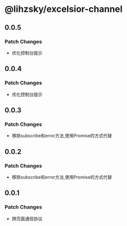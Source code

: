 # @lihzsky/excelsior-channel

## 0.0.5
### Patch Changes

- 优化控制台提示

## 0.0.4
### Patch Changes

- 优化控制台提示

## 0.0.3
### Patch Changes

- 移除subscribe和error方法,使用Promise的方式代替

## 0.0.2
### Patch Changes

- 移除subscribe和error方法,使用Promise的方式代替

## 0.0.1
### Patch Changes

- 跨页面通信协议
